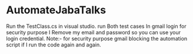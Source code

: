 # AutomateJabaTalks
Run the TestClass.cs in visual studio.
run Both test cases
In gmail login for security purpose I Remove my email and password so you can use your login credential.
Note:- for security purpose gmail blocking the automation script if I run the code again and again.
